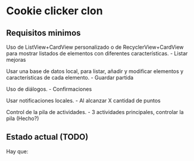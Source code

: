 # Cookie clicker clon

## Requisitos minimos
Uso de ListView+CardView personalizado o de RecyclerView+CardView para mostrar listados de elementos con diferentes características. - Listar mejoras

Usar una base de datos local, para listar, añadir y modificar elementos y características de cada elemento. - Guardar partida

Uso de diálogos. - Confirmaciones

Usar notificaciones locales. - Al alcanzar X cantidad de puntos

Control de la pila de actividades. - 3 actividades principales, controlar la pila (Hecho?)

## Estado actual (TODO)

Hay que:

